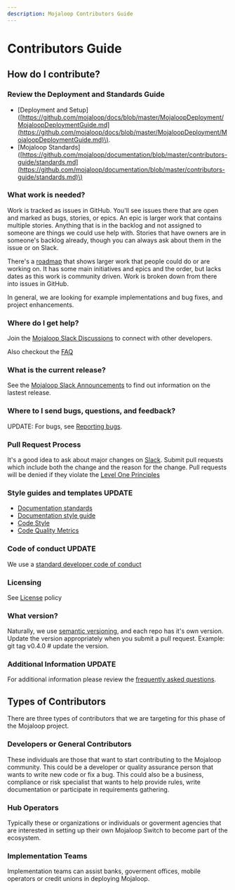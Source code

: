 ```yaml
---
description: Mojaloop Contributors Guide
---
```


# Contributors Guide

## How do I contribute?

### Review the Deployment and Standards Guide

* \[Deployment and Setup\]\([https://github.com/mojaloop/docs/blob/master/MojaloopDeployment/MojaloopDeploymentGuide.md](https://github.com/mojaloop/docs/blob/master/MojaloopDeployment/MojaloopDeploymentGuide.md)\).
* \[Mojaloop Standards\]\([https://github.com/mojaloop/documentation/blob/master/contributors-guide/standards.md](https://github.com/mojaloop/documentation/blob/master/contributors-guide/standards.md)\)

### What work is needed?

Work is tracked as issues in GitHub. You'll see issues there that are open and marked as bugs, stories, or epics. An epic is larger work that contains multiple stories. Anything that is in the backlog and not assigned to someone are things we could use help with. Stories that have owners are in someone's backlog already, though you can always ask about them in the issue or on Slack.

There's a [roadmap](https://github.com/mojaloop/mojaloop/blob/master/contribute/Roadmap.md) that shows larger work that people could do or are working on. It has some main initiatives and epics and the order, but lacks dates as this work is community driven. Work is broken down from there into issues in GitHub.

In general, we are looking for example implementations and bug fixes, and project enhancements.

### Where do I get help?

Join the [Mojaloop Slack Discussions](https://mojaloop-slack.herokuapp.com/) to connect with other developers.

Also checkout the [FAQ](https://github.com/mojaloop/mojaloop/blob/master/FAQ.md)

### What is the current release?

See the [Mojaloop Slack Announcements](https://mojaloop-slack.announcements) to find out information on the lastest release.

### Where to I send bugs, questions, and feedback?

UPDATE: For bugs, see [Reporting bugs](https://github.com/mojaloop/mojaloop/blob/master/contribute/Reporting-Bugs.md).

### Pull Request Process

It's a good idea to ask about major changes on [Slack](https://mojaloop.slack.com). Submit pull requests which include both the change and the reason for the change. Pull requests will be denied if they violate the [Level One Principles](https://leveloneproject.org/wp-content/uploads/2016/03/L1P_Level-One-Principles-and-Perspective.pdf)

### Style guides and templates  UPDATE

* [Documentation standards](https://github.com/mojaloop/mojaloop/blob/master/contribute/Documentation-and-Template-Standards.md)
* [Documentation style guide](https://github.com/mojaloop/mojaloop/blob/master/contribute/Documentation-Style-Guide.md)
* [Code Style](https://github.com/mojaloop/mojaloop/blob/master/contribute/Code-Style.md)
* [Code Quality Metrics](https://github.com/mojaloop/mojaloop/blob/master/contribute/Code-Quality-Metrics.md)

### Code of conduct UPDATE

We use a [standard developer code of conduct](https://www.contributor-covenant.org/version/1/4/code-of-conduct.html)

### Licensing

See [License](https://github.com/mojaloop/mojaloop/blob/master/contribute/License.md) policy

### What version?

Naturally, we use [semantic versioning](http://semver.org/), and each repo has it's own version. Update the version appropriately when you submit a pull request. Example: git tag v0.4.0 \# update the version.

### Additional Information UPDATE

For additional information please review the [frequently asked questions](https://github.com/mojaloop/documentation/tree/5c7ed2fbb64393b6d224e73d68351bff5b4bed4e/FAQ.md).

## Types of Contributors

There are three types of contributors that we are targeting for this phase of the Mojaloop project.

### Developers or General Contributors

These individuals are those that want to start contributing to the Mojaloop community. This could be a developer or quality assurance person that wants to write new code or fix a bug. This could also be a business, compliance or risk specialist that wants to help provide rules, write documentation or participate in requirements gathering.

### Hub Operators

Typically these or organizations or individuals or goverment agencies that are interested in setting up their own Mojaloop Switch to become part of the ecosystem.

### Implementation Teams

Implementation teams can assist banks, goverment offices, mobile operators or credit unions in deploying Mojaloop.

